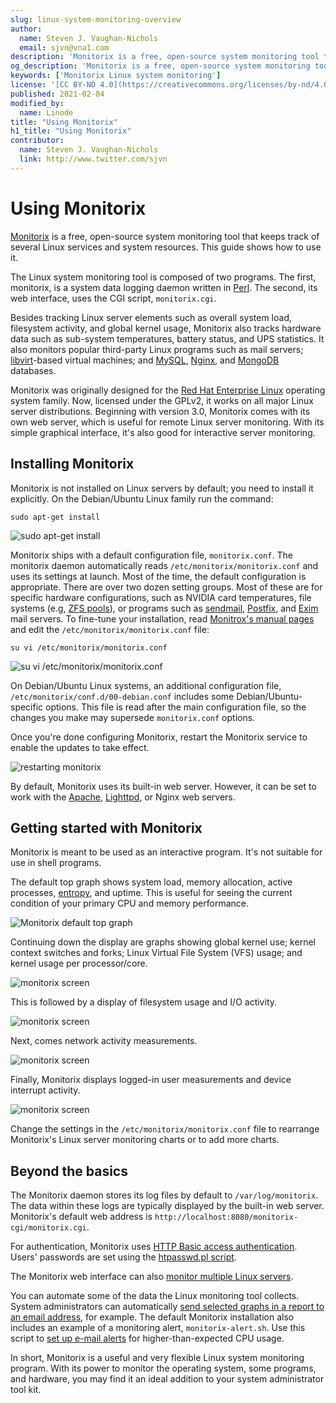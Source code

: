```yaml
---
slug: linux-system-monitoring-overview
author:
  name: Steven J. Vaughan-Nichols
  email: sjvn@vna1.com
description: 'Monitorix is a free, open-source system monitoring tool that keeps track of several Linux services and system resources. This guide shows how to use it.'
og_description: 'Monitorix is a free, open-source system monitoring tool that keeps track of several Linux services and system resources. This guide shows how to use it.'
keywords: ['Monitorix Linux system monitoring']
license: '[CC BY-ND 4.0](https://creativecommons.org/licenses/by-nd/4.0)'
published: 2021-02-04
modified_by:
  name: Linode
title: "Using Monitorix"
h1_title: "Using Monitorix"
contributor:
  name: Steven J. Vaughan-Nichols
  link: http://www.twitter.com/sjvn
---
```



# Using Monitorix

[Monitorix](https://www.monitorix.org/) is a free, open-source system monitoring tool that keeps track of several Linux services and system resources. This guide shows how to use it.

The Linux system monitoring tool is composed of two programs. The first, monitorix, is a system data logging daemon written in [Perl](https://www.linode.com/docs/guides/development/perl/). The second, its web interface, uses the CGI script, `monitorix.cgi`.

Besides tracking Linux server elements such as overall system load, filesystem activity, and global kernel usage, Monitorix also tracks hardware data such as sub-system temperatures, battery status, and UPS statistics. It also monitors popular third-party Linux programs such as mail servers; [libvirt](https://libvirt.org/)-based virtual machines; and [MySQL](https://www.mysql.com/), [Nginx](https://www.linode.com/docs/guides/web-servers/nginx/), and [MongoDB](https://www.linode.com/docs/guides/databases/mongodb/) databases.

Monitorix was originally designed for the [Red Hat Enterprise Linux](https://www.redhat.com/en/technologies/linux-platforms/enterprise-linux) operating system family. Now, licensed under the GPLv2, it works on all major Linux server distributions. Beginning with version 3.0, Monitorix comes with its own web server, which is useful for remote Linux server monitoring. With its simple graphical interface, it&#39;s also good for interactive server monitoring.

## Installing Monitorix

Monitorix is not installed on Linux servers by default; you need to install it explicitly. On the Debian/Ubuntu Linux family run the command:

`sudo apt-get install`

![sudo apt-get install](Monitorix_01.png)

Monitorix ships with a default configuration file, `monitorix.conf`. The monitorix daemon automatically reads `/etc/monitorix/monitorix.conf` and uses its settings at launch. Most of the time, the default configuration is appropriate. There are over two dozen setting groups. Most of these are for specific hardware configurations, such as NVIDIA card temperatures, file systems (e.g, [ZFS pools](https://www.ixsystems.com/blog/zfs-pools-in-freenas/)), or programs such as [sendmail](https://www.proofpoint.com/us/products/email-protection/open-source-email-solution), [Postfix](http://www.postfix.org/), and [Exim](https://www.exim.org/) mail servers. To fine-tune your installation, read [Monitrox&#39;s manual pages](https://www.monitorix.org/documentation.html) and edit the `/etc/monitorix/monitorix.conf` file:

`su vi /etc/monitorix/monitorix.conf`

![su vi /etc/monitorix/monitorix.conf](Monitorix_02.png)

On Debian/Ubuntu Linux systems, an additional configuration file, `/etc/monitorix/conf.d/00-debian.conf` includes some Debian/Ubuntu-specific options. This file is read after the main configuration file, so the changes you make may supersede `monitorix.conf` options.

Once you&#39;re done configuring Monitorix, restart the Monitorix service to enable the updates to take effect.

![restarting monitorix](Monitorix_03.png)

By default, Monitorix uses its built-in web server. However, it can be set to work with the [Apache](https://www.linode.com/docs/guides/web-servers/apache/), [Lighttpd](https://www.linode.com/docs/guides/web-servers/lighttpd/), or Nginx web servers.

## Getting started with Monitorix

Monitorix is meant to be used as an interactive program. It&#39;s not suitable for use in shell programs.

The default top graph shows system load, memory allocation, active processes, [entropy](https://hackaday.com/2017/11/02/what-is-entropy-and-how-do-i-get-more-of-it/), and uptime. This is useful for seeing the current condition of your primary CPU and memory performance.

![Monitorix default top graph](Monitorix_04.png)

Continuing down the display are graphs showing global kernel use; kernel context switches and forks; Linux Virtual File System (VFS) usage; and kernel usage per processor/core.

![monitorix screen](Monitorix_05.png)

This is followed by a display of filesystem usage and I/O activity.

![monitorix screen](Monitorix_06.png)

Next, comes network activity measurements.

![monitorix screen](Monitorix_07.png)

Finally, Monitorix displays logged-in user measurements and device interrupt activity.

![monitorix screen](Monitorix_08.png)

Change the settings in the `/etc/monitorix/monitorix.conf` file to rearrange Monitorix&#39;s Linux server monitoring charts or to add more charts.

## Beyond the basics

The Monitorix daemon stores its log files by default to `/var/log/monitorix`. The data within these logs are typically displayed by the built-in web server. Monitorix&#39;s default web address is `http://localhost:8080/monitorix-cgi/monitorix.cgi`.

For authentication, Monitorix uses [HTTP Basic access authentication](https://www.linode.com/docs/guides/apache-access-control/#the-caveats-of-http-authentication). Users&#39; passwords are set using the [htpasswd.pl script](https://docs.nginx.com/nginx/admin-guide/security-controls/configuring-http-basic-authentication/).

The Monitorix web interface can also [monitor multiple Linux servers](https://www.monitorix.org/documentation.html#58).

You can automate some of the data the Linux monitoring tool collects. System administrators can automatically [send selected graphs in a report to an email address](https://www.monitorix.org/documentation.html#59), for example. The default Monitorix installation also includes an example of a monitoring alert, `monitorix-alert.sh`. Use this script to [set up e-mail alerts](https://www.monitorix.org/documentation.html#8) for higher-than-expected CPU usage.

In short, Monitorix is a useful and very flexible Linux system monitoring program. With its power to monitor the operating system, some programs, and hardware, you may find it an ideal addition to your system administrator tool kit.